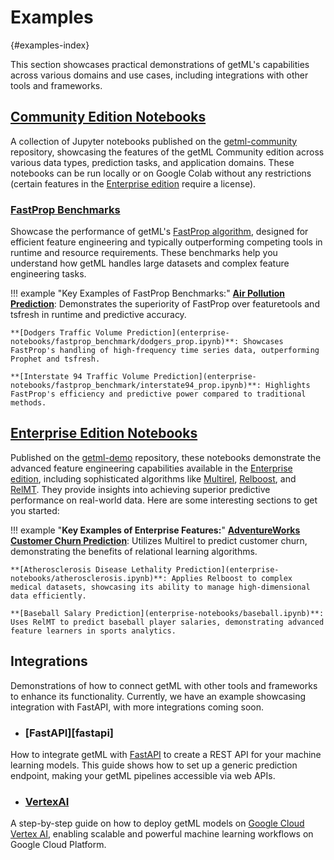# Examples
[](){#examples-index}

This section showcases practical demonstrations of getML's capabilities across various domains and use cases, including integrations with other tools and frameworks.

## [Community Edition Notebooks](community-notebooks/index.md)

A collection of Jupyter notebooks published on the [getml-community](https://github.com/getml/getml-community/tree/main/demo-notebooks) repository, showcasing the features of the getML Community edition across various data types, prediction tasks, and application domains. These notebooks can be run locally or on Google Colab without any restrictions (certain features in the [Enterprise edition](/enterprise/benefits.md) require a license).

### [FastProp Benchmarks](enterprise-notebooks/fastprop_benchmark/index.md)
Showcase the performance of getML's [FastProp algorithm](https://getml.com/latest/user_guide/concepts/feature_engineering/#fastprop), designed for efficient feature engineering and typically outperforming competing tools in runtime and resource requirements. These benchmarks help you understand how getML handles large datasets and complex feature engineering tasks.

!!! example "Key Examples of FastProp Benchmarks:"
    **[Air Pollution Prediction](enterprise-notebooks/fastprop_benchmark/air_pollution_prop.ipynb)**: Demonstrates the superiority of FastProp over featuretools and tsfresh in runtime and predictive accuracy.

    **[Dodgers Traffic Volume Prediction](enterprise-notebooks/fastprop_benchmark/dodgers_prop.ipynb)**: Showcases FastProp's handling of high-frequency time series data, outperforming Prophet and tsfresh.

    **[Interstate 94 Traffic Volume Prediction](enterprise-notebooks/fastprop_benchmark/interstate94_prop.ipynb)**: Highlights FastProp's efficiency and predictive power compared to traditional methods.

## [Enterprise Edition Notebooks](enterprise-notebooks/index.md)
Published on the [getml-demo](https://github.com/getml/getml-demo) repository, these notebooks demonstrate the advanced feature engineering capabilities available in the [Enterprise edition](/enterprise/benefits.md), including sophisticated algorithms like [Multirel](https://getml.com/latest/user_guide/concepts/feature_engineering/#multirel), [Relboost](https://getml.com/latest/user_guide/concepts/feature_engineering/#relboost), and [RelMT](https://getml.com/latest/user_guide/concepts/feature_engineering/#relmt). They provide insights into achieving superior predictive performance on real-world data. Here are some interesting sections to get you started:

!!! example "**Key Examples of Enterprise Features:**"
    **[AdventureWorks Customer Churn Prediction](enterprise-notebooks/adventure_works.ipynb)**: Utilizes Multirel to predict customer churn, demonstrating the benefits of relational learning algorithms.

    **[Atherosclerosis Disease Lethality Prediction](enterprise-notebooks/atherosclerosis.ipynb)**: Applies Relboost to complex medical datasets, showcasing its ability to manage high-dimensional data efficiently.

    **[Baseball Salary Prediction](enterprise-notebooks/baseball.ipynb)**: Uses RelMT to predict baseball player salaries, demonstrating advanced feature learners in sports analytics.

## Integrations
Demonstrations of how to connect getML with other tools and frameworks to enhance its functionality. Currently, we have an example showcasing integration with FastAPI, with more integrations coming soon.

- ### [FastAPI][fastapi]
How to integrate getML with [FastAPI](https://fastapi.tiangolo.com/) to create a REST API for your machine learning models. This guide shows how to set up a generic prediction endpoint, making your getML pipelines accessible via web APIs.

- ### [VertexAI](integrations/vertexai/vertexai.ipynb)
A step-by-step guide on how to deploy getML models on [Google Cloud Vertex AI](https://cloud.google.com/vertex-ai), enabling scalable and powerful machine learning workflows on Google Cloud Platform.